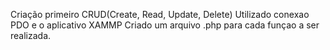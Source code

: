 Criação primeiro CRUD(Create, Read, Update, Delete)
Utilizado conexao PDO e o aplicativo XAMMP
Criado um arquivo .php para cada funçao a ser realizada.
